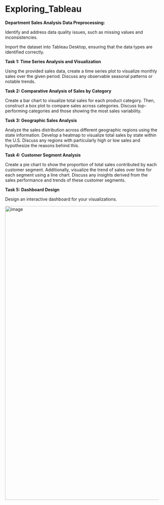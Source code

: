 # Exploring_Tableau
**Department Sales Analysis**
**Data Preprocessing:**

Identify and address data quality issues, such as missing values and inconsistencies.

Import the dataset into Tableau Desktop, ensuring that the data types are identified correctly.

**Task 1: Time Series Analysis and Visualization**

Using the provided sales data, create a time series plot to visualize monthly sales over the given period. Discuss any observable seasonal patterns or notable trends.

**Task 2: Comparative Analysis of Sales by Category**

Create a bar chart to visualize total sales for each product category. Then, construct a box plot to compare sales across categories. Discuss top-performing categories and those showing the most sales variability.

**Task 3: Geographic Sales Analysis**

Analyze the sales distribution across different geographic regions using the state information. Develop a heatmap to visualize total sales by state within the U.S. Discuss any regions with particularly high or low sales and hypothesize the reasons behind this.

**Task 4: Customer Segment Analysis**

Create a pie chart to show the proportion of total sales contributed by each customer segment. Additionally, visualize the trend of sales over time for each segment using a line chart. Discuss any insights derived from the sales performance and trends of these customer segments.

**Task 5: Dashboard Design**

Design an interactive dashboard for your visualizations.

<img width="959" alt="image" src="https://github.com/vrushm89/Exploring_Tableau/assets/166630143/a70b54ea-3a2d-49d4-8fed-42471d157ea5">

